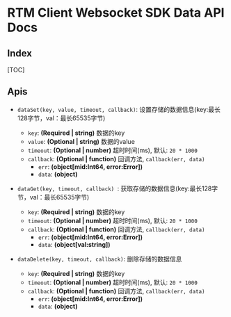 # RTM Client Websocket SDK Data API Docs

## Index

[TOC]

## Apis

* `dataSet(key, value, timeout, callback)`: 设置存储的数据信息(key:最长128字节，val：最长65535字节)
    * `key`: **(Required | string)** 数据的key
    * `value`: **(Optional | string)** 数据的value
    * `timeout`: **(Optional | number)** 超时时间(ms), 默认: `20 * 1000`
    * `callback`: **(Optional | function)** 回调方法, `callback(err, data)`
        * `err`: **(object[mid:Int64, error:Error])**
        * `data`: **(object)**

* `dataGet(key, timeout, callback) `: 获取存储的数据信息(key:最长128字节，val：最长65535字节)
    * `key`: **(Required | string)** 数据的key
    * `timeout`: **(Optional | number)** 超时时间(ms), 默认: `20 * 1000`
    * `callback`: **(Optional | function)** 回调方法, `callback(err, data)`
        * `err`: **(object[mid:Int64, error:Error])**
        * `data`: **(object[val:string])**

* `dataDelete(key, timeout, callback)`: 删除存储的数据信息
    * `key`: **(Required | string)** 数据的key
    * `timeout`: **(Optional | number)** 超时时间(ms), 默认: `20 * 1000`
    * `callback`: **(Optional | function)** 回调方法, `callback(err, data)`
        * `err`: **(object[mid:Int64, error:Error])**
        * `data`: **(object)**


